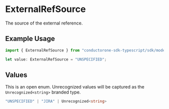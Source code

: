 # ExternalRefSource

The source of the external reference.

## Example Usage

```typescript
import { ExternalRefSource } from "conductorone-sdk-typescript/sdk/models/shared";

let value: ExternalRefSource = "UNSPECIFIED";
```

## Values

This is an open enum. Unrecognized values will be captured as the `Unrecognized<string>` branded type.

```typescript
"UNSPECIFIED" | "JIRA" | Unrecognized<string>
```